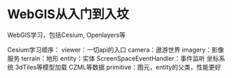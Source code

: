 # WebGIS从入门到入坟
WebGIS学习，包括Cesium, Openlayers等

Cesium学习顺序：
viewer：一切api的入口
camera：遨游世界
imagery：影像服务
terrain：地形
entity：实体
ScreenSpaceEventHandler：事件监听
坐标系统
3dTiles等模型加载
CZML等数据
primitive：图元，entity的父类，性能更好

